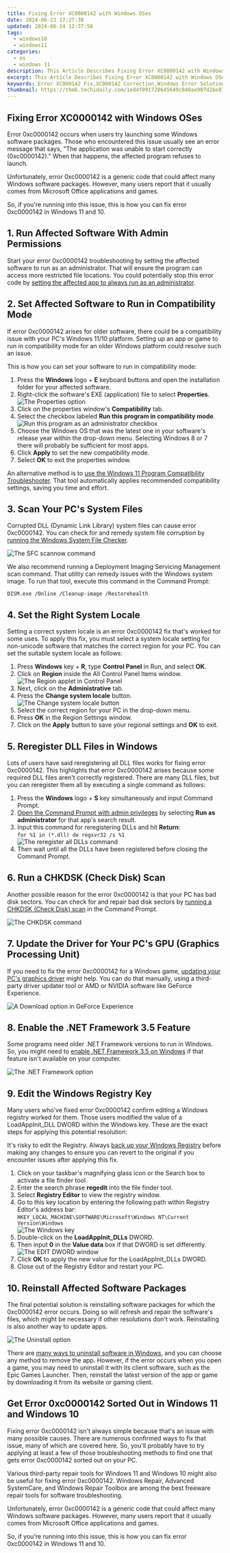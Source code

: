 ```yaml
---
title: Fixing Error XC0000142 with Windows OSes
date: 2024-06-23 17:27:38
updated: 2024-06-24 12:37:58
tags:
  - windows10
  - windows11
categories:
  - os
  - windows 11
description: This Article Describes Fixing Error XC0000142 with Windows OSes
excerpt: This Article Describes Fixing Error XC0000142 with Windows OSes
keywords: Error XC000142 Fix,XC000142 Correction,Windows Error Solution,Windows XC000142 Troubleshoot,OS Fix for XC000142,XC000142 Windows Update,Resolving XC000142 Issue
thumbnail: https://thmb.techidaily.com/1ed4f091728645649c840ae907d2be87aba494a53f4cf1942b1dcf1c240fc190.jpg
---
```


## Fixing Error XC0000142 with Windows OSes

 Error 0xc0000142 occurs when users try launching some Windows software packages. Those who encountered this issue usually see an error message that says, "The application was unable to start correctly (0xc0000142)." When that happens, the affected program refuses to launch.

 Unfortunately, error 0xc0000142 is a generic code that could affect many Windows software packages. However, many users report that it usually comes from Microsoft Office applications and games.

 So, if you're running into this issue, this is how you can fix error 0xc0000142 in Windows 11 and 10\.

## 1\. Run Affected Software With Admin Permissions

 Start your error 0xc0000142 troubleshooting by setting the affected software to run as an administrator. That will ensure the program can access more restricted file locations. You could potentially stop this error code by [setting the affected app to always run as an administrator](https://www.makeuseof.com/tag/always-run-apps-administrator-windows/).

## 2\. Set Affected Software to Run in Compatibility Mode

 If error 0xc0000142 arises for older software, there could be a compatibility issue with your PC's Windows 11/10 platform. Setting up an app or game to run in compatibility mode for an older Windows platform could resolve such an issue.

 This is how you can set your software to run in compatibility mode:

1. Press the **Windows** logo + **E** keyboard buttons and open the installation folder for your affected software.
2. Right-click the software's EXE (application) file to select **Properties**.  
![The Properties option](https://static1.makeuseofimages.com/wordpress/wp-content/uploads/2023/05/the-properties-option.jpg)
3. Click on the properties window's **Compatibility** tab.
4. Select the checkbox labeled **Run this program in compatibility mode**.  
![Run this program as an administrator checkbox](https://static1.makeuseofimages.com/wordpress/wp-content/uploads/2023/05/run-this-program-in-compatibility-mode-checkbox.jpg)
5. Choose the Windows OS that was the latest one in your software's release year within the drop-down menu. Selecting Windows 8 or 7 there will probably be sufficient for most apps.
6. Click **Apply** to set the new compatibility mode.
7. Select **OK** to exit the properties window.

 An alternative method is to [use the Windows 11 Program Compatibility Troubleshooter](https://www.makeuseof.com/program-compatibility-troubleshooter-windows-11-guide/). That tool automatically applies recommended compatibility settings, saving you time and effort.

## 3\. Scan Your PC's System Files

 Corrupted DLL (Dynamic Link Library) system files can cause error 0xc0000142\. You can check for and remedy system file corruption by [running the Windows System File Checker](https://www.makeuseof.com/system-file-checker-sfc-windows/).

![The SFC scannow command](https://static1.makeuseofimages.com/wordpress/wp-content/uploads/2023/05/the-sfc-scannow-command5.jpg)

 We also recommend running a Deployment Imaging Servicing Management scan command. That utility can remedy issues with the Windows system image. To run that tool, execute this command in the Command Prompt:

`DISM.exe /Online /Cleanup-image /Restorehealth`

## 4\. Set the Right System Locale

 Setting a correct system locale is an error 0xc0000142 fix that's worked for some uses. To apply this fix, you must select a system locale setting for non-unicode software that matches the correct region for your PC. You can set the suitable system locale as follows:

1. Press **Windows** key + **R**, type **Control Panel** in Run, and select **OK**.
2. Click on **Region** inside the All Control Panel Items window.  
![The Region applet in Control Panel](https://static1.makeuseofimages.com/wordpress/wp-content/uploads/2023/05/region-in-control-panel.jpg)
3. Next, click on the **Administrative** tab.
4. Press the **Change system locale** button.  
![The Change system locale button](https://static1.makeuseofimages.com/wordpress/wp-content/uploads/2023/05/change-system-locale-button.jpg)
5. Select the correct region for your PC in the drop-down menu.
6. Press **OK** in the Region Settings window.
7. Click on the **Apply** button to save your regional settings and **OK** to exit.

## 5\. Reregister DLL Files in Windows

 Lots of users have said reregistering all DLL files works for fixing error 0xc0000142\. This highlights that error 0xc0000142 arises because some required DLL files aren't correctly registered. There are many DLL files, but you can reregister them all by executing a single command as follows:

1. Press the **Windows** logo + **S** key simultaneously and input Command Prompt.
2. [Open the Command Prompt with admin privileges](https://www.makeuseof.com/windows-run-command-prompt-admin/) by selecting **Run as administrator** for that app's search result.
3. Input this command for reregistering DLLs and hit **Return**:  
`for %1 in (*.dll) do regsvr32 /s %1`  
![The reregister all DLLs command](https://static1.makeuseofimages.com/wordpress/wp-content/uploads/2023/05/re-register-all-command.jpg)
4. Then wait until all the DLLs have been registered before closing the Command Prompt.

## 6\. Run a CHKDSK (Check Disk) Scan

 Another possible reason for the error 0xc0000142 is that your PC has bad disk sectors. You can check for and repair bad disk sectors by [running a CHKDSK (Check Disk) scan](https://www.makeuseof.com/sir-mini-how-to-run-chkdsk-in-windows-10/) in the Command Prompt.

![The CHKDSK command](https://static1.makeuseofimages.com/wordpress/wp-content/uploads/2023/05/chkdsk-scan.jpg)

## 7\. Update the Driver for Your PC's GPU (Graphics Processing Unit)

 If you need to fix the error 0xc0000142 for a Windows game, [updating your PC's graphics driver](https://www.makeuseof.com/update-graphics-drivers-in-windows-10/) might help. You can do that manually, using a third-party driver updater tool or AMD or NVIDIA software like GeForce Experience.

![A Download option in GeForce Experience](https://static1.makeuseofimages.com/wordpress/wp-content/uploads/2023/05/geforce-experience.jpg)

## 8\. Enable the .NET Framework 3.5 Feature

 Some programs need older .NET Framework versions to run in Windows. So, you might need to [enable .NET Framework 3.5 on Windows](https://www.makeuseof.com/windows-10-install-net-framework-version-35/) if that feature isn't available on your computer.

![The .NET Framework option](https://static1.makeuseofimages.com/wordpress/wp-content/uploads/2023/05/net-framework-3-5.jpg)

## 9\. Edit the Windows Registry Key

 Many users who've fixed error 0xc0000142 confirm editing a Windows registry worked for them. Those users modified the value of a LoadAppInit\_DLL DWORD within the Windows key. These are the exact steps for applying this potential resolution:

 It's risky to edit the Registry. Always [back up your Windows Registry](https://www.makeuseof.com/tag/backup-restore-windows-registry/) before making any changes to ensure you can revert to the original if you encounter issues after applying this fix.

1. Click on your taskbar's magnifying glass icon or the Search box to activate a file finder tool.
2. Enter the search phrase **regedit** into the file finder tool.
3. Select **Registry Editor** to view the registry window.
4. Go to this key location by entering the following path within Registry Editor's address bar:  
`HKEY_LOCAL_MACHINE\SOFTWARE\Microsoft\Windows NT\Current Version\Windows`  
![The Windows key](https://static1.makeuseofimages.com/wordpress/wp-content/uploads/2023/05/windows-key.jpg)
5. Double-click on the **LoadAppInit\_DLLs** DWORD.
6. Then input **0** in the **Value data** box if that DWORD is set differently.  
![The EDIT DWORD window](https://static1.makeuseofimages.com/wordpress/wp-content/uploads/2023/05/edit-dword-window.jpg)
7. Click **OK** to apply the new value for the LoadAppInit\_DLLs DWORD.
8. Close out of the Registry Editor and restart your PC.

## 10\. Reinstall Affected Software Packages

 The final potential solution is reinstalling software packages for which the 0xc0000142 error occurs. Doing so will refresh and repair the software's files, which might be necessary if other resolutions don't work. Reinstalling is also another way to update apps.

![The Uninstall option](https://static1.makeuseofimages.com/wordpress/wp-content/uploads/2023/05/the-uninstall-option.jpg)

 There are [many ways to uninstall software in Windows](https://www.makeuseof.com/windows-11-different-ways-to-uninstall-software/), and you can choose any method to remove the app. However, if the error occurs when you open a game, you may need to uninstall it with its client software, such as the Epic Games Launcher. Then, reinstall the latest version of the app or game by downloading it from its website or gaming client.

## Get Error 0xc0000142 Sorted Out in Windows 11 and Windows 10

 Fixing error 0xc0000142 isn't always simple because that's an issue with many possible causes. There are numerous confirmed ways to fix that issue, many of which are covered here. So, you'll probably have to try applying at least a few of those troubleshooting methods to find one that gets error 0xc0000142 sorted out on your PC.

 Various third-party repair tools for Windows 11 and Windows 10 might also be useful for fixing error 0xc0000142\. Windows Repair, Advanced SystemCare, and Windows Repair Toolbox are among the best freeware repair tools for software troubleshooting.

 Unfortunately, error 0xc0000142 is a generic code that could affect many Windows software packages. However, many users report that it usually comes from Microsoft Office applications and games.

 So, if you're running into this issue, this is how you can fix error 0xc0000142 in Windows 11 and 10\.
